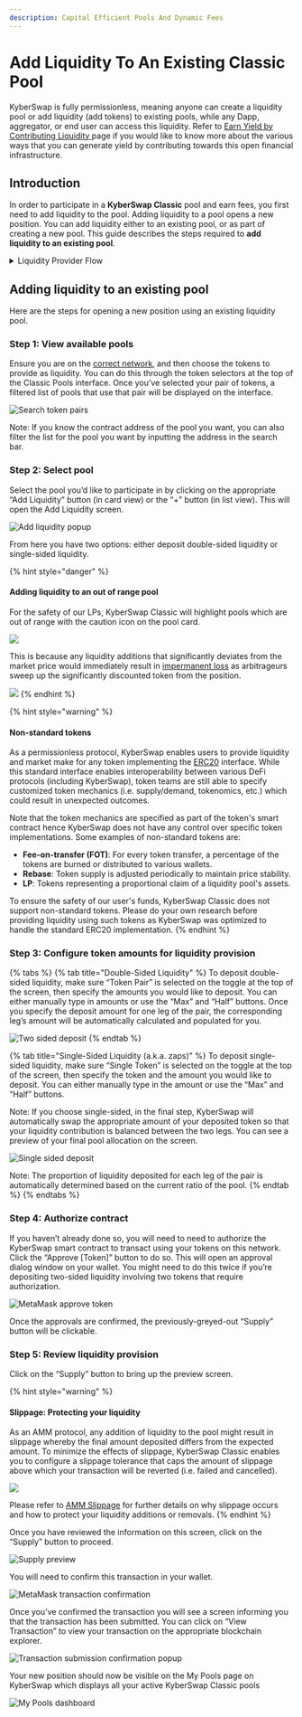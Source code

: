 ```yaml
---
description: Capital Efficient Pools And Dynamic Fees
---
```


# Add Liquidity To An Existing Classic Pool

KyberSwap is fully permissionless, meaning anyone can create a liquidity pool or add liquidity (add tokens) to existing pools, while any Dapp, aggregator, or end user can access this liquidity. Refer to [Earn Yield by Contributing Liquidity ](../../../kyberswap-solutions/kyberswap-interface/user-guides/earn-yield-by-contributing-liquidity.md)page if you would like to know more about the various ways that you can generate yield by contributing towards this open financial infrastructure.

## Introduction

In order to participate in a **KyberSwap Classic** pool and earn fees, you first need to add liquidity to the pool. Adding liquidity to a pool opens a new position. You can add liquidity either to an existing pool, or as part of creating a new pool. This guide describes the steps required to **add liquidity to an existing pool**.

<details>

<summary>Liquidity Provider Flow</summary>

Still deciding on which solution suits you best?&#x20;

* **Overview**: [Earn Yield By Contributing Liquidity](../../../kyberswap-solutions/kyberswap-interface/user-guides/earn-yield-by-contributing-liquidity.md)
* **Detailed comparison**:  [Classic vs Elastic](../../classic-vs-elastic/)&#x20;

#### Next steps

1. [Connect Your Wallet](../../../kyberswap-solutions/kyberswap-interface/user-guides/connect-your-wallet.md)
2. [Switching Networks](../../../kyberswap-solutions/kyberswap-interface/user-guides/selecting-preferred-network.md)
3. [Classic Pool Creation ](classic-pool-creation.md)
4. **Add Liquidity To An Existing Classic Pool** **<-**
5. [Yield Farming On Classic](yield-farming-on-classic.md)
6. [Removing Liquidity On Classic](removing-liquidity-on-classic.md)

</details>

## Adding liquidity to an existing pool

Here are the steps for opening a new position using an existing liquidity pool.

### **Step 1**: View available pools

Ensure you are on the [correct network](../../../kyberswap-solutions/kyberswap-interface/user-guides/selecting-preferred-network.md), and then choose the tokens to provide as liquidity. You can do this through the token selectors at the top of the Classic Pools interface. Once you’ve selected your pair of tokens, a filtered list of pools that use that pair will be displayed on the interface.

![Search token pairs](https://support.kyberswap.com/hc/article\_attachments/14431174298009)

Note: If you know the contract address of the pool you want, you can also filter the list for the pool you want by inputting the address in the search bar.

### **Step 2**: Select pool

Select the pool you’d like to participate in by clicking on the appropriate “Add Liquidity” button (in card view) or the “+” button (in list view). This will open the Add Liquidity screen.

![Add liquidity popup](https://support.kyberswap.com/hc/article\_attachments/14431174295705)

From here you have two options: either deposit double-sided liquidity or single-sided liquidity.

{% hint style="danger" %}
#### Adding liquidity to an out of range pool

For the safety of our LPs, KyberSwap Classic will highlight pools which are out of range with the caution icon on the pool card.

![](<../../../.gitbook/assets/image (119).png>)

This is because any liquidity additions that significantly deviates from the market price would immediately result in [impermanent loss](../../../getting-started/foundational-topics/decentralized-finance/impermanent-loss.md) as arbitrageurs sweep up the significantly discounted token from the position.

![](<../../../.gitbook/assets/image (111).png>)
{% endhint %}

{% hint style="warning" %}
#### Non-standard tokens

As a permissionless protocol, KyberSwap enables users to provide liquidity and market make for any token implementing the [ERC20](https://docs.openzeppelin.com/contracts/4.x/erc20) interface. While this standard interface enables interoperability between various DeFi protocols (including KyberSwap), token teams are still able to specify customized token mechanics (i.e. supply/demand, tokenomics, etc.) which could result in unexpected outcomes.

Note that the token mechanics are specified as part of the token's smart contract hence KyberSwap does not have any control over specific token implementations. Some examples of non-standard tokens are:

* **Fee-on-transfer (FOT)**: For every token transfer, a percentage of the tokens are burned or distributed to various wallets.&#x20;
* **Rebase**: Token supply is adjusted periodically to maintain price stability.
* **LP**: Tokens representing a proportional claim of a liquidity pool's assets.

To ensure the safety of our user's funds, KyberSwap Classic does not support non-standard tokens. Please do your own research before providing liquidity using such tokens as KyberSwap was optimized to handle the standard ERC20 implementation.
{% endhint %}

### **Step 3**: Configure token amounts for liquidity provision

{% tabs %}
{% tab title="Double-Sided Liquidity" %}
To deposit double-sided liquidity, make sure “Token Pair” is selected on the toggle at the top of the screen, then specify the amounts you would like to deposit. You can either manually type in amounts or use the “Max” and “Half” buttons. Once you specify the deposit amount for one leg of the pair, the corresponding leg’s amount will be automatically calculated and populated for you.

![Two sided deposit](https://support.kyberswap.com/hc/article\_attachments/14431128365593)
{% endtab %}

{% tab title="Single-Sided Liquidity (a.k.a. zaps)" %}
To deposit single-sided liquidity, make sure “Single Token” is selected on the toggle at the top of the screen, then specify the token and the amount you would like to deposit. You can either manually type in the amount or use the “Max” and “Half” buttons.

Note: If you choose single-sided, in the final step, KyberSwap will automatically swap the appropriate amount of your deposited token so that your liquidity contribution is balanced between the two legs. You can see a preview of your final pool allocation on the screen.

![Single sided deposit](https://support.kyberswap.com/hc/article\_attachments/14431128368025)

Note: The proportion of liquidity deposited for each leg of the pair is automatically determined based on the current ratio of the pool.
{% endtab %}
{% endtabs %}

### **Step 4**: Authorize contract

If you haven’t already done so, you will need to need to authorize the KyberSwap smart contract to transact using your tokens on this network. Click the “Approve \[Token]” button to do so. This will open an approval dialog window on your wallet. You might need to do this twice if you’re depositing two-sided liquidity involving two tokens that require authorization.

![MetaMask approve token](https://support.kyberswap.com/hc/article\_attachments/14431174533657)

Once the approvals are confirmed, the previously-greyed-out “Supply” button will be clickable.

### **Step 5**: Review liquidity provision

Click on the “Supply” button to bring up the preview screen.&#x20;

{% hint style="warning" %}
#### Slippage: Protecting your liquidity

As an AMM protocol, any addition of liquidity to the pool might result in slippage whereby the final amount deposited differs from the expected amount. To minimize the effects of slippage, KyberSwap Classic enables you to configure a slippage tolerance that caps the amount of slippage above which your transaction will be reverted (i.e. failed and cancelled).

![](../../../.gitbook/assets/Classic\_AddLiquidity\_SlippageToleranceSetting.png)

Please refer to [AMM Slippage](../../../getting-started/foundational-topics/decentralized-finance/slippage.md#amm-slippage) for further details on why slippage occurs and how to protect your liquidity additions or removals.
{% endhint %}

Once you have reviewed the information on this screen, click on the “Supply” button to proceed.

![Supply preview](https://support.kyberswap.com/hc/article\_attachments/14431128463257)

You will need to confirm this transaction in your wallet.

![MetaMask transaction confirmation](https://support.kyberswap.com/hc/article\_attachments/14431174633625)

Once you’ve confirmed the transaction you will see a screen informing you that the transaction has been submitted. You can click on “View Transaction” to view your transaction on the appropriate blockchain explorer.

![Transaction submission confirmation popup](https://support.kyberswap.com/hc/article\_attachments/14431174635929)

Your new position should now be visible on the My Pools page on KyberSwap which displays all your active KyberSwap Classic pools

![My Pools dashboard](https://support.kyberswap.com/hc/article\_attachments/14431128694169)
